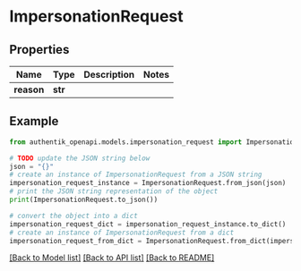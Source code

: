 # ImpersonationRequest


## Properties

Name | Type | Description | Notes
------------ | ------------- | ------------- | -------------
**reason** | **str** |  | 

## Example

```python
from authentik_openapi.models.impersonation_request import ImpersonationRequest

# TODO update the JSON string below
json = "{}"
# create an instance of ImpersonationRequest from a JSON string
impersonation_request_instance = ImpersonationRequest.from_json(json)
# print the JSON string representation of the object
print(ImpersonationRequest.to_json())

# convert the object into a dict
impersonation_request_dict = impersonation_request_instance.to_dict()
# create an instance of ImpersonationRequest from a dict
impersonation_request_from_dict = ImpersonationRequest.from_dict(impersonation_request_dict)
```
[[Back to Model list]](../README.md#documentation-for-models) [[Back to API list]](../README.md#documentation-for-api-endpoints) [[Back to README]](../README.md)


